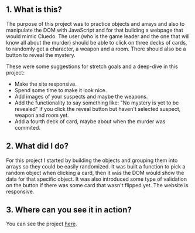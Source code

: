 ## 1. What is this?

The purpose of this project was to practice objects and arrays and also to manipulate the DOM with JavaScript and for that building a webpage that would mimic Cluedo.
The user (who is the game leader and the one that will know all about the murder) should be able to click on three decks of cards, to randomly get a character, a weapon and a room. There should also be a button to reveal the mystery.

These were some suggestions for stretch goals and a deep-dive in this project:

* Make the site responsive.
* Spend some time to make it look nice.
* Add images of your suspects and maybe the weapons.
* Add the functionality to say something like: "No mystery is yet to be revealed" if you click the reveal button but haven't selected suspect, weapon and room yet.
* Add a fourth deck of card, maybe about when the murder was commited.

## 2. What did I do?

For this project I started by building the objects and grouping them into arrays so they could be easily randomized. It was built a function to pick a random object when clicking a card, then it was the DOM would show the data for that specific object. 
It was also introduced some type of validation on the button if there was some card that wasn't flipped yet.
The website is responsive.

## 3. Where can you see it in action?

You can see the project [here](https://project-cluedo-tiago.netlify.com/).
